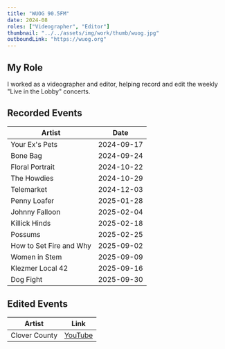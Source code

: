 ```yaml
---
title: "WUOG 90.5FM"
date: 2024-08
roles: ["Videographer", "Editor"]
thumbnail: "../../assets/img/work/thumb/wuog.jpg"
outboundLink: "https://wuog.org"
---
```


## My Role

I worked as a videographer and editor, helping record and edit the weekly "Live in the Lobby" concerts.

## Recorded Events

| Artist | Date |
|--------|------|
| Your Ex's Pets | 2024-09-17 |
| Bone Bag | 2024-09-24 |
| Floral Portrait | 2024-10-22 |
| The Howdies | 2024-10-29 |
| Telemarket | 2024-12-03 |
| Penny Loafer | 2025-01-28 |
| Johnny Falloon | 2025-02-04 |
| Killick Hinds | 2025-02-18 |
| Possums | 2025-02-25 |
| How to Set Fire and Why | 2025-09-02 |
| Women in Stem | 2025-09-09 |
| Klezmer Local 42 | 2025-09-16 |
| Dog Fight | 2025-09-30 |

## Edited Events
| Artist | Link |
|--------|------|
| Clover County | [YouTube][clover-county]

[clover-county]: https://www.youtube.com/watch?v=I2HGyDPCytk